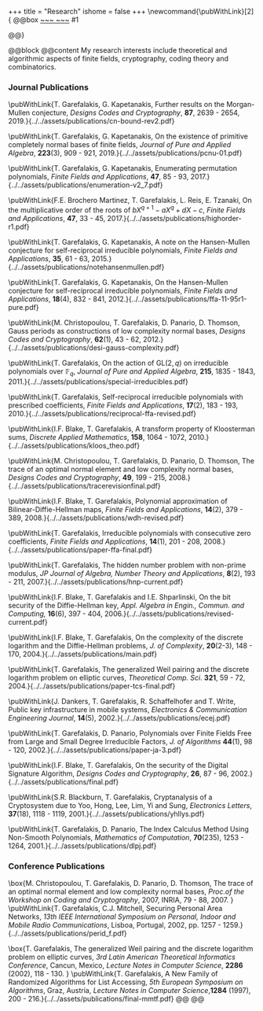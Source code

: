 +++
title = "Research"
ishome = false
+++
\newcommand{\pubWithLink}[2]{
@@box 
[~~~<i id=icon class="fa fa-download"></i> ~~~](#2)  #1

@@}

@@block
@@content
My research interests include theoretical and algorithmic aspects of finite fields, cryptography, coding theory and combinatorics. 

### Journal Publications
\pubWithLink{T. Garefalakis, G. Kapetanakis,  Further results on the Morgan-Mullen conjecture, *Designs Codes and Cryptography*, **87**, 2639 - 2654, 2019.}{../../assets/publications/cn-bound-rev2.pdf}

\pubWithLink{T. Garefalakis, G. Kapetanakis, On the existence of primitive completely normal bases of finite fields, *Journal of Pure and Applied Algebra*, **223**(3), 909 - 921, 2019.}{../../assets/publications/pcnu-01.pdf}

\pubWithLink{T. Garefalakis, G. Kapetanakis, Enumerating permutation polynomials, *Finite Fields and Applications*, **47**, 85 - 93, 2017.}{../../assets/publications/enumeration-v2_7.pdf}

\pubWithLink{F.E. Brochero Martinez, T. Garefalakis, L. Reis, E. Tzanaki, On the multiplicative order of the roots of $bX^{q +1} − aX^q + dX − c$, *Finite Fields and Applications*, **47**, 33 - 45, 2017.}{../../assets/publications/highorder-r1.pdf}

\pubWithLink{T. Garefalakis, G. Kapetanakis, A note on the Hansen-Mullen conjecture for self-reciprocal irreducible polynomials, *Finite Fields and Applications*, **35**, 61 - 63, 2015.}{../../assets/publications/notehansenmullen.pdf}

\pubWithLink{T. Garefalakis, G. Kapetanakis, On the Hansen-Mullen conjecture for self-reciprocal irreducible polynomials, *Finite Fields and Applications*, **18**(4), 832 - 841, 2012.}{../../assets/publications/ffa-11-95r1-pure.pdf}

\pubWithLink{M. Christopoulou, T. Garefalakis, D. Panario, D. Thomson, Gauss periods as constructions of low complexity normal bases, *Designs Codes and Cryptography*, **62**(1), 43 - 62, 2012.}{../../assets/publications/desi-gauss-complexity.pdf}

\pubWithLink{T. Garefalakis, On the action of $\mathrm{GL}(2,q)$ on irreducible polynomials over $\mathbb{F}_q$, *Journal of Pure and Applied Algebra*, **215**, 1835 - 1843, 2011.}{../../assets/publications/special-irreducibles.pdf}

\pubWithLink{T. Garefalakis, Self-reciprocal irreducible polynomials with prescribed coefficients, *Finite Fields and Applications*, **17**(2), 183 - 193, 2010.}{../../assets/publications/reciprocal-ffa-revised.pdf}

\pubWithLink{I.F. Blake, T. Garefalakis, A transform property of Kloosterman sums, *Discrete Applied Mathematics*, **158**, 1064 - 1072, 2010.}{../../assets/publications/kloos_theo.pdf}

\pubWithLink{M. Christopoulou, T. Garefalakis, D. Panario, D. Thomson, The trace of an optimal normal element and low complexity normal bases, *Designs Codes and Cryptography*, **49**, 199 - 215, 2008.}{../../assets/publications/tracerevisionfinal.pdf}

\pubWithLink{I.F. Blake, T. Garefalakis, Polynomial approximation of Bilinear-Diffie-Hellman maps, *Finite Fields and Applications*, **14**(2), 379 - 389, 2008.}{../../assets/publications/wdh-revised.pdf}

\pubWithLink{T. Garefalakis, Irreducible polynomials with consecutive zero coefficients, *Finite Fields and Applications*, **14**(1), 201 - 208, 2008.}{../../assets/publications/paper-ffa-final.pdf}

\pubWithLink{T. Garefalakis, The hidden number problem with non-prime modulus, *JP Journal of Algebra, Number Theory and Applications*, **8**(2), 193 - 211, 2007.}{../../assets/publications/hnp-current.pdf}

\pubWithLink{I.F. Blake, T. Garefalakis and I.E. Shparlinski, On the bit security of the Diffie-Hellman key, *Appl. Algebra in Engin., Commun. and Computing,* **16**(6), 397 - 404, 2006.}{../../assets/publications/revised-current.pdf}

\pubWithLink{I.F. Blake, T. Garefalakis, On the complexity of the discrete logarithm and the Diffie-Hellman problems, *J. of Complexity*, **20**(2-3), 148 - 170, 2004.}{../../assets/publications/main.pdf}

\pubWithLink{T. Garefalakis, The generalized Weil pairing and the discrete logarithm problem on elliptic curves, *Theoretical Comp. Sci*. **321**, 59 - 72, 2004.}{../../assets/publications/paper-tcs-final.pdf}

\pubWithLink{J. Dankers, T. Garefalakis, R. Schaffelhofer and T. Write, Public key infrastructure in mobile systems, *Electronics & Communication Engineering Journal*, **14**(5), 2002.}{../../assets/publications/ecej.pdf}

\pubWithLink{T. Garefalakis, D. Panario, Polynomials over Finite Fields Free from Large and Small Degree Irreducible Factors, *J. of Algorithms* **44**(1), 98 - 120, 2002.}{../../assets/publications/paper-ja-3.pdf}

\pubWithLink{I.F. Blake, T. Garefalakis, On the security of the Digital Signature Algorithm, *Designs Codes and Cryptography*, **26**, 87 - 96, 2002.}{../../assets/publications/final.pdf}

\pubWithLink{S.R. Blackburn, T. Garefalakis, Cryptanalysis of a Cryptosystem due to Yoo, Hong, Lee, Lim, Yi and Sung, *Electronics Letters*, **37**(18), 1118 - 1119, 2001.}{../../assets/publications/yhllys.pdf}

\pubWithLink{T. Garefalakis, D. Panario, The Index Calculus Method Using Non-Smooth Polynomials, *Mathematics of Computation*, **70**(235), 1253 - 1264, 2001.}{../../assets/publications/dlpj.pdf}


### Conference Publications
\box{M. Christopoulou, T. Garefalakis, D. Panario, D. Thomson, The trace of an optimal normal element and low complexity normal bases, *Proc.of the Workshop on Coding and Cryptography*, 2007, INRIA, 79 - 88, 2007.
}
\pubWithLink{T. Garefalakis, C.J. Mitchell, Securing Personal Area Networks, *13th IEEE International Symposium on Personal, Indoor and Mobile Radio Communications*, Lisboa, Portugal, 2002, pp. 1257 - 1259.}{../../assets/publications/perid_f.pdf}

\box{T. Garefalakis, The generalized Weil pairing and the discrete logarithm problem on elliptic curves, *3rd Latin American Theoretical Informatics Conference*, Cancun, Mexico, *Lecture Notes in Computer Science*, **2286** (2002), 118 - 130.
}
\pubWithLink{T. Garefalakis, A New Family of Randomized Algorithms for List Accessing, *5th European Symposium on Algorithms*, Graz, Austria, *Lecture Notes in Computer Science*,**1284** (1997), 200 - 216.}{../../assets/publications/final-mmtf.pdf}
@@
@@
